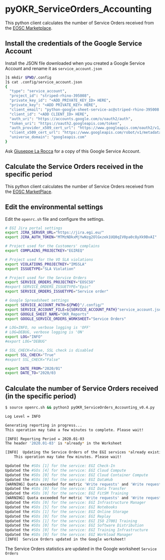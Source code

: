 # pyOKR_ServiceOrders_Accounting

This python client calculates the number of Service Orders received from the [EOSC Marketplace](https://marketplace.eosc-portal.eu/).

## Install the credentials of the Google Service Account

Install the JSON file downloaded when you created a Google Service Account and rename it as `service_account.json`

```bash
]$ mkdir $PWD/.config
]$ cat .config/service_account.json
{
  "type": "service_account",
  "project_id": "striped-rhino-395008",
  "private_key_id": "<ADD_PRIVATE_KEY_ID> HERE",
  "private_key": "<ADD PRIVATE_KEY> HERE",
  "client_email": "python-google-sheet-service-ac@striped-rhino-395008.iam.gserviceaccount.com",
  "client_id": "<ADD CLIENT_ID> HERE",
  "auth_uri": "https://accounts.google.com/o/oauth2/auth",
  "token_uri": "https://oauth2.googleapis.com/token",
  "auth_provider_x509_cert_url": "https://www.googleapis.com/oauth2/v1/certs",
  "client_x509_cert_url": "https://www.googleapis.com/robot/v1/metadata/x509/python-google-sheet-service-ac%40striped-rhino-395008.iam.gserviceaccount.com",
  "universe_domain": "googleapis.com"
}
```
Ask [Giuseppe La Rocca](mailto:giuseppe.larocca@egi.eu) for a copy of this Google Service Account.

## Calculate the Service Orders received in the specific period

This python client calculates the number of Service Orders received from the [EOSC MarketPlace](https://marketplace.eosc-portal.eu/).

## Edit the environmental settings

Edit the `openrc.sh` file and configure the settings.

```bash
# EGI Jira portal settings
export JIRA_SERVER_URL="https://jira.egi.eu/"
export JIRA_AUTH_TOKEN="MTMzNDkxMjYwNzg2OlGxzek1UQ0qIV0pa0c8yXk9BvAI"

# Project used for the Customers' complains
export COMPLAINS_PROJECTKEY="EGIREQ"

# Project used for the VO SLA violations
export VIOLATIONS_PROJECTKEY="IMSSLA"
export ISSUETYPE="SLA Violation"

# Project used for the Service Orders
export SERVICE_ORDERS_PROJECTKEY="EOSCSO"
#export SERVICE_ORDERS_ISSUETYPE="Epic"
export SERVICE_ORDERS_ISSUETYPE="Service order"

# Google Spreadsheet settings
export SERVICE_ACCOUNT_PATH=${PWD}"/.config/"
export SERVICE_ACCOUNT_FILE=${SERVICE_ACCOUNT_PATH}"service_account.json"
export GOOGLE_SHEET_NAME="OKR_Reports"
export GOOGLE_SERVICE_ORDERS_WORKSHEET="Service Orders"

# LOG=INFO, no verbose logging is 'OFF'
# LOG=DEBUG, verbose logging is 'ON'
export LOG="INFO"
#export LOG="DEBUG"

# SSL_CHECK=False, SSL check is disabled
export SSL_CHECK="True"
#export SSL_CHECK="False"

export DATE_FROM="2020/01"
export DATE_TO="2020/03
```

## Calculate the number of Service Orders received (in the specific period)

```bash
$ source openrc.sh && python3 pyOKR_ServiceOrders_Accounting_v0.4.py

Log Level = INFO

Generating reporting in progress...
This operation may take a few minutes to complete. Please wait!

[INFO] Reporting Period = 2020.01-03
The header '2020.01-03' is *already* in the Worksheet

[INFO]  Updating the Service Orders of the EGI services *already existing* in the worksheet in progress..
	This operation may take few minutes. Please wait!

Updated the #SOs [1] for the service: EGI Check-In
Updated the #SOs [4] for the service: EGI Cloud Compute
Updated the #SOs [0] for the service: EGI Cloud Container Compute
Updated the #SOs [0] for the service: EGI DataHub
[WARNING] Quota exceeded for metric 'Write requests' and 'Write requests per minute per user'
Updated the #SOs [0] for the service: EGI Data Transfer
Updated the #SOs [0] for the service: EGI FitSM Training
[WARNING] Quota exceeded for metric 'Write requests' and 'Write requests per minute per user'
Updated the #SOs [0] for the service: EGI Infrastructure Manager
Updated the #SOs [5] for the service: EGI Notebooks
Updated the #SOs [1] for the service: EGI Online Storage
Updated the #SOs [0] for the service: EGI Replay
Updated the #SOs [1] for the service: EGI ISO 27001 Training
Updated the #SOs [0] for the service: EGI Software Distribution
Updated the #SOs [0] for the service: EGI Training Infrastructure
Updated the #SOs [0] for the service: EGI Workload Manager
[INFO]  Service Orders updated in the Google worksheet!
```

The Service Orders statistics are updated in the Google worksheet `Service Orders`
